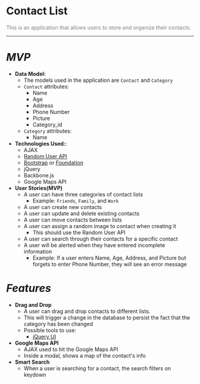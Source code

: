 # Contact List

<span style="color:gray">This is an application that allows users to store and organize their contacts.</span>

---

# *MVP*

- **Data Model:**
  - The models used in the application are `Contact` and `Category`
  - `Contact` attributes:
    - Name
    - Age
    - Address
    - Phone Number
    - Picture
    - Category_id
  - `Category` attributes:
    - Name
- **Technologies Used:**:
  - AJAX
  - [Random User API](http://randomuser.me/)
  - [Bootstrap](http://getbootstrap.com/) or [Foundation](http://foundation.zurb.com/)
  - jQuery
  - Backbone.js
  - Google Maps API
- **User Stories(MVP)**
  - A user can have three categories of contact lists
    - Example: `Friends`, `Family`, and `Work`
  - A user can create new contacts
  - A user can update and delete existing contacts
  - A user can move contacts between lists
  - A user can assign a random image to contact when creating it
    - This should use the Random User API
  - A user can search through their contacts for a specific contact
  - A user will be alerted when they have entered incomplete information
    - Example: If a user enters Name, Age, Address, and Picture but forgets to enter Phone Number, they will see an error message

# *Features*
- **Drag and Drop**
  - A user can drag and drop contacts to different lists.
  - This will trigger a change in the database to persist the fact that the category has been changed
  - Possible tools to use:
    - [jQuery UI](http://jqueryui.com/)
- **Google Maps API**
  - AJAX used to hit the Google Maps API
  - Inside a modal, shows a map of the contact's info
- **Smart Search**
  - When a user is searching for a contact, the search filters on keydown

